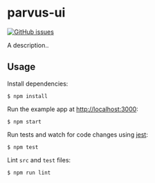 # parvus-ui


[![GitHub issues](https://img.shields.io/github/issues/rnglnd/parvus-ui.svg)](https://github.com/rnglnd/parvus-ui/issues)

A description..

## Usage

Install dependencies:

```
$ npm install
```

Run the example app at [http://localhost:3000](http://localhost:3000):

```
$ npm start
```

Run tests and watch for code changes using [jest](https://github.com/facebook/jest):

```
$ npm test
```

Lint `src` and `test` files:

```
$ npm run lint
```
